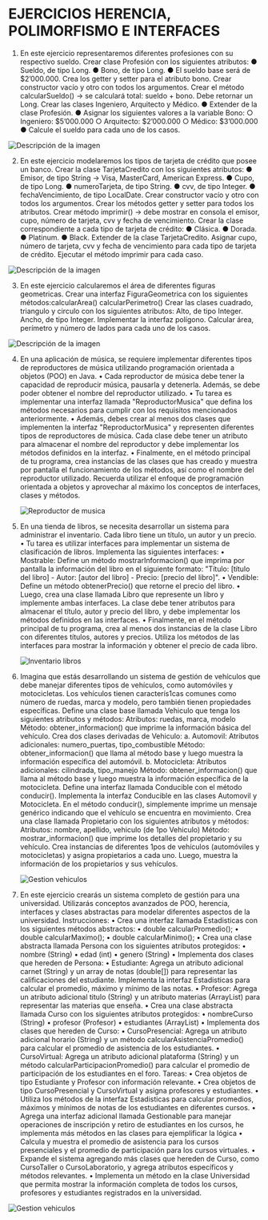 # EJERCICIOS HERENCIA, POLIMORFISMO E INTERFACES

1. En este ejercicio representaremos diferentes profesiones con su
respectivo sueldo.
Crear clase Profesión con los siguientes atributos:
● Sueldo, de tipo Long.
● Bono, de tipo Long.
● El sueldo base será de $2’000.000.
Crea los getter y setter para el atributo bono.
Crear constructor vacío y otro con todos los argumentos.
Crear el método calcularSueldo() -> se calculará total: sueldo + bono.
Debe retornar un Long.
Crear las clases Ingeniero, Arquitecto y Médico.
● Extender de la clase Profesión.
● Asignar los siguientes valores a la variable Bono:
○ Ingeniero: $5’000.000
○ Arquitecto: $2’000.000
○ Médico: $3’000.000
● Calcule el sueldo para cada uno de los casos.


![Descripción de la imagen](https://i.ibb.co/KwvLYYf/Profesiones.png)

2. En este ejercicio modelaremos los tipos de tarjeta de crédito que
posee un banco.
Crear la clase TarjetaCredito con los siguientes atributos:
● Emisor, de tipo String -> Visa, MasterCard, American Express.
● Cupo, de tipo Long.
● numeroTarjeta, de tipo String.
● cvv, de tipo Integer.
● fechaVencimiento, de tipo LocalDate.
Crear constructor vacío y otro con todos los argumentos.
Crear los métodos getter y setter para todos los atributos.
Crear método imprimir() -> debe mostrar en consola el emisor, cupo,
número de tarjeta, cvv y fecha de vencimiento.
Crear la clase correspondiente a cada tipo de tarjeta de crédito:
● Clásica.
● Dorada.
● Platinum.
● Black.
Extender de la clase TarjetaCredito.
Asignar cupo, número de tarjeta, cvv y fecha de vencimiento para cada
tipo de tarjeta de crédito.
Ejecutar el método imprimir para cada caso.


![Descripción de la imagen](https://i.ibb.co/gZtdnQf/Tarjetas-de-credito.png)

3. En este ejercicio calcularemos el área de diferentes figuras geometricas.
Crear una interfaz FiguraGeometrica con los siguientes
métodos:calcularArea()
calcularPerimetro()
Crear las clases cuadrado, triangulo y circulo con los siguientes
atributos:
Alto, de tipo Integer.
Ancho, de tipo Integer.
Implementar la interfaz polígono.
Calcular área, perímetro y número de lados para cada uno de los
casos.


![Descripción de la imagen](https://i.ibb.co/BZFYjTd/Figuras-geometricas.png)

4. En una aplicación de música, se requiere implementar diferentes tipos de
   reproductores de música utilizando programación orientada a objetos
   (POO) en Java.
   • Cada reproductor de música debe tener la capacidad de reproducir música,
   pausarla y detenerla. Además, se debe poder obtener el nombre del
   reproductor utilizado.
   • Tu tarea es implementar una interfaz llamada "ReproductorMusica" que
   defina los métodos necesarios para cumplir con los requisitos mencionados
   anteriormente.
   • Además, debes crear al menos dos clases que implementen la interfaz
   "ReproductorMusica" y representen diferentes tipos de reproductores de
   música. Cada clase debe tener un atributo para almacenar el nombre del
   reproductor y debe implementar los métodos definidos en la interfaz.
   • Finalmente, en el método principal de tu programa, crea instancias de las
   clases que has creado y muestra por pantalla el funcionamiento de los
   métodos, así como el nombre del reproductor utilizado.
   Recuerda utilizar el enfoque de programación orientada a objetos y aprovechar al
   máximo los conceptos de interfaces, clases y métodos.


   ![Reproductor de musica](https://i.ibb.co/JtjQX4k/Musica.png)

5. En una tienda de libros, se necesita desarrollar un sistema para administrar
   el inventario. Cada libro tiene un título, un autor y un precio.
   • Tu tarea es utilizar interfaces para implementar un sistema de clasificación
   de libros. Implementa las siguientes interfaces:
   • Mostrable: Define un método mostrarInformacion() que imprima por
   pantalla la información del libro en el siguiente formato: "Título: [título del
   libro] - Autor: [autor del libro] - Precio: [precio del libro]".
   • Vendible: Define un método obtenerPrecio() que retorne el precio del
   libro.
   • Luego, crea una clase llamada Libro que represente un libro y implemente
   ambas interfaces. La clase debe tener atributos para almacenar el título,
   autor y precio del libro, y debe implementar los métodos definidos en las
   interfaces.
   • Finalmente, en el método principal de tu programa, crea al menos dos
   instancias de la clase Libro con diferentes títulos, autores y precios. Utiliza
   los métodos de las interfaces para mostrar la información y obtener el
   precio de cada libro.


   ![Inventario libros](https://i.ibb.co/26zxPT4/Inventario-libros.png)


6. Imagina que estás desarrollando un sistema de gestión de vehículos que debe manejar
diferentes tipos de vehículos, como automóviles y motocicletas. Los vehículos tienen
caracterís1cas comunes como número de ruedas, marca y modelo, pero también tienen
propiedades específicas.
Define una clase base llamada Vehiculo que tenga los siguientes atributos y métodos:
Atributos: ruedas, marca, modelo
Método: obtener_informacion() que imprime la información básica del vehículo.
Crea dos clases derivadas de Vehiculo:
a. Automovil:
Atributos adicionales: numero_puertas, tipo_combustible
Método: obtener_informacion() que llama al método base y luego muestra la información
específica del automóvil.
b. Motocicleta:
Atributos adicionales: cilindrada, tipo_manejo
Método: obtener_informacion() que llama al método base y luego muestra la información
específica de la motocicleta.
Define una interfaz llamada Conducible con el método conducir().
Implementa la interfaz Conducible en las clases Automovil y Motocicleta. En el método
conducir(), simplemente imprime un mensaje genérico indicando que el vehículo se encuentra
en movimiento.
Crea una clase llamada Propietario con los siguientes atributos y métodos:
Atributos: nombre, apellido, vehiculo (de 1po Vehiculo)
Método: mostrar_informacion() que imprime los detalles del propietario y su vehículo.
Crea instancias de diferentes 1pos de vehículos (automóviles y motocicletas) y asigna
propietarios a cada uno. Luego, muestra la información de los propietarios y sus vehículos.


   ![Gestion vehiculos](https://i.ibb.co/09tYzBW/Gestion-vehiculos.png)


7. En este ejercicio crearás un sistema completo de gestión para una universidad. Utilizarás
conceptos avanzados de POO, herencia, interfaces y clases abstractas para modelar
diferentes aspectos de la universidad.
Instrucciones:
• Crea una interfaz llamada Estadisticas con los siguientes métodos abstractos:
• double calcularPromedio();
• double calcularMaximo();
• double calcularMinimo();
• Crea una clase abstracta llamada Persona con los siguientes atributos protegidos:
• nombre (String)
• edad (int)
• genero (String)
• Implementa dos clases que hereden de Persona:
• Estudiante: Agrega un atributo adicional carnet (String) y un array de notas
(double[]) para representar las calificaciones del estudiante. Implementa la interfaz
Estadisticas para calcular el promedio, máximo y mínimo de las notas.
• Profesor: Agrega un atributo adicional titulo (String) y un atributo materias
(ArrayList<String>) para representar las materias que enseña.
• Crea una clase abstracta llamada Curso con los siguientes atributos protegidos:
• nombreCurso (String)
• profesor (Profesor)
• estudiantes (ArrayList<Estudiante>)
• Implementa dos clases que hereden de Curso:
• CursoPresencial: Agrega un atributo adicional horario (String) y un método
calcularAsistenciaPromedio() para calcular el promedio de asistencia de los
estudiantes.
• CursoVirtual: Agrega un atributo adicional plataforma (String) y un método
calcularParticipacionPromedio() para calcular el promedio de participación de
los estudiantes en el foro.
Tareas:
• Crea objetos de tipo Estudiante y Profesor con información relevante.
• Crea objetos de tipo CursoPresencial y CursoVirtual y asigna profesores y
estudiantes.
• Utiliza los métodos de la interfaz Estadisticas para calcular promedios, máximos y
mínimos de notas de los estudiantes en diferentes cursos.
• Agrega una interfaz adicional llamada Gestionable para manejar operaciones de
inscripción y retiro de estudiantes en los cursos, he implementa más métodos en las
clases para ejemplificar la lógica
• Calcula y muestra el promedio de asistencia para los cursos presenciales y el
promedio de participación para los cursos virtuales.
• Expande el sistema agregando más clases que hereden de Curso, como CursoTaller
o CursoLaboratorio, y agrega atributos específicos y métodos relevantes.
• Implementa un método en la clase Universidad que permita mostrar la información
completa de todos los cursos, profesores y estudiantes registrados en la
universidad.

![Gestion vehiculos](https://i.ibb.co/94Xn9KB/Gestion-equipos-de-futbol.png)
